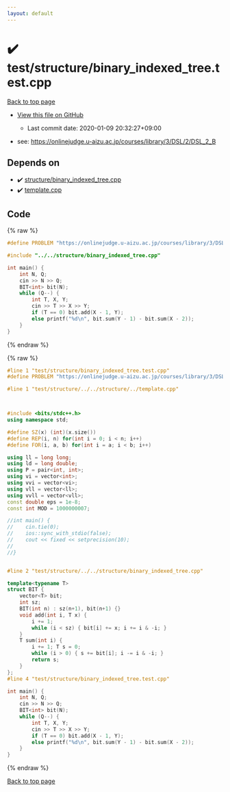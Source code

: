 ```yaml
---
layout: default
---
```


<!-- mathjax config similar to math.stackexchange -->
<script type="text/javascript" async
  src="https://cdnjs.cloudflare.com/ajax/libs/mathjax/2.7.5/MathJax.js?config=TeX-MML-AM_CHTML">
</script>
<script type="text/x-mathjax-config">
  MathJax.Hub.Config({
    TeX: { equationNumbers: { autoNumber: "AMS" }},
    tex2jax: {
      inlineMath: [ ['$','$'] ],
      processEscapes: true
    },
    "HTML-CSS": { matchFontHeight: false },
    displayAlign: "left",
    displayIndent: "2em"
  });
</script>

<script type="text/javascript" src="https://cdnjs.cloudflare.com/ajax/libs/jquery/3.4.1/jquery.min.js"></script>
<script src="https://cdn.jsdelivr.net/npm/jquery-balloon-js@1.1.2/jquery.balloon.min.js" integrity="sha256-ZEYs9VrgAeNuPvs15E39OsyOJaIkXEEt10fzxJ20+2I=" crossorigin="anonymous"></script>
<script type="text/javascript" src="../../../assets/js/copy-button.js"></script>
<link rel="stylesheet" href="../../../assets/css/copy-button.css" />


# :heavy_check_mark: test/structure/binary_indexed_tree.test.cpp

<a href="../../../index.html">Back to top page</a>

* <a href="{{ site.github.repository_url }}/blob/master/test/structure/binary_indexed_tree.test.cpp">View this file on GitHub</a>
    - Last commit date: 2020-01-09 20:32:27+09:00


* see: <a href="https://onlinejudge.u-aizu.ac.jp/courses/library/3/DSL/2/DSL_2_B">https://onlinejudge.u-aizu.ac.jp/courses/library/3/DSL/2/DSL_2_B</a>


## Depends on

* :heavy_check_mark: <a href="../../../library/structure/binary_indexed_tree.cpp.html">structure/binary_indexed_tree.cpp</a>
* :heavy_check_mark: <a href="../../../library/template.cpp.html">template.cpp</a>


## Code

<a id="unbundled"></a>
{% raw %}
```cpp
#define PROBLEM "https://onlinejudge.u-aizu.ac.jp/courses/library/3/DSL/2/DSL_2_B"

#include "../../structure/binary_indexed_tree.cpp"

int main() {
    int N, Q;
    cin >> N >> Q;
    BIT<int> bit(N);
    while (Q--) {
        int T, X, Y;
        cin >> T >> X >> Y;
        if (T == 0) bit.add(X - 1, Y);
        else printf("%d\n", bit.sum(Y - 1) - bit.sum(X - 2));
    }
}

```
{% endraw %}

<a id="bundled"></a>
{% raw %}
```cpp
#line 1 "test/structure/binary_indexed_tree.test.cpp"
#define PROBLEM "https://onlinejudge.u-aizu.ac.jp/courses/library/3/DSL/2/DSL_2_B"

#line 1 "test/structure/../../structure/../template.cpp"



#include <bits/stdc++.h>
using namespace std;

#define SZ(x) (int)(x.size())
#define REP(i, n) for(int i = 0; i < n; i++)
#define FOR(i, a, b) for(int i = a; i < b; i++)

using ll = long long;
using ld = long double;
using P = pair<int, int>;
using vi = vector<int>;
using vvi = vector<vi>;
using vll = vector<ll>;
using vvll = vector<vll>;
const double eps = 1e-8;
const int MOD = 1000000007;

//int main() {
//    cin.tie(0);
//    ios::sync_with_stdio(false);
//    cout << fixed << setprecision(10);
//
//}


#line 2 "test/structure/../../structure/binary_indexed_tree.cpp"

template<typename T>
struct BIT {
    vector<T> bit;
    int sz;
    BIT(int n) : sz(n+1), bit(n+1) {}
    void add(int i, T x) {
        i += 1;
        while (i < sz) { bit[i] += x; i += i & -i; }
    }
    T sum(int i) {
        i += 1; T s = 0;
        while (i > 0) { s += bit[i]; i -= i & -i; }
        return s;
    }
};
#line 4 "test/structure/binary_indexed_tree.test.cpp"

int main() {
    int N, Q;
    cin >> N >> Q;
    BIT<int> bit(N);
    while (Q--) {
        int T, X, Y;
        cin >> T >> X >> Y;
        if (T == 0) bit.add(X - 1, Y);
        else printf("%d\n", bit.sum(Y - 1) - bit.sum(X - 2));
    }
}

```
{% endraw %}

<a href="../../../index.html">Back to top page</a>

